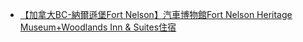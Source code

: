 - [【加拿大BC-納爾遜堡Fort Nelson】汽車博物館Fort Nelson Heritage Museum+Woodlands Inn & Suites住宿](https://www.foodtigertw.com/blog/post/49687413?fbclid=IwAR2S4AnQ6wdvsklPYaYVccKMnf9x1_QxyaQvLCt7PUQN38-igS9_o4ih_qg)